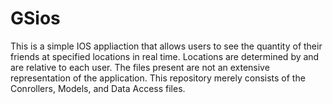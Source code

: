 # GSios
This is a simple IOS appliaction that allows users to see the quantity of their friends at specified locations in real time. Locations are determined by and are relative to each user. The files present are not an extensive representation of the application. This repository merely consists of the Conrollers, Models, and Data Access files. 
